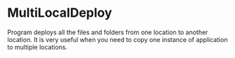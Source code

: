 # MultiLocalDeploy
Program deploys all the files and folders from one location to another location. It is very useful when you need to copy one instance of application to multiple locations.
